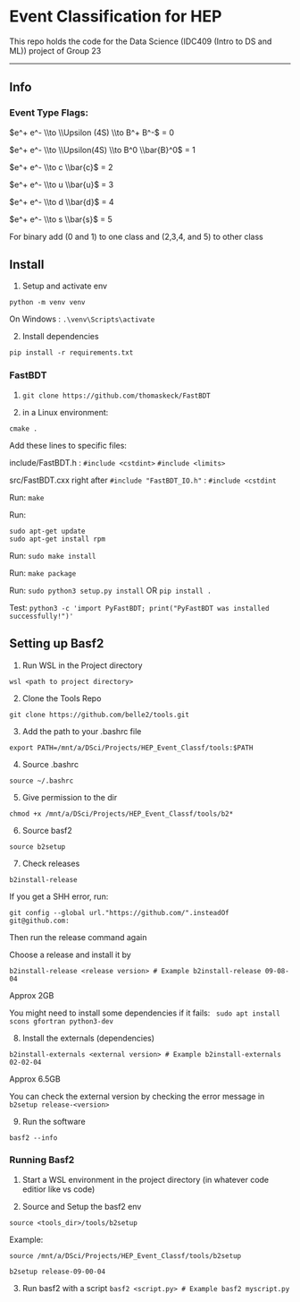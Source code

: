 # Event Classification for HEP



This repo holds the code for the Data Science (IDC409 (Intro to DS and ML)) project of Group 23 



-----------



## Info





### Event Type Flags:





$e^+ e^- \\to \\Upsilon (4S) \\to B^+ B^-$ = 0



$e^+ e^- \\to \\Upsilon(4S) \\to B^0 \\bar{B}^0$ = 1



$e^+ e^- \\to c \\bar{c}$ = 2



$e^+ e^- \\to u \\bar{u}$ = 3



$e^+ e^- \\to d \\bar{d}$ = 4



$e^+ e^- \\to s \\bar{s}$ = 5





For binary add (0 and 1) to one class and (2,3,4, and 5) to other class


## Install

1. Setup and activate env

`python -m venv venv`

On Windows : `.\venv\Scripts\activate`


2. Install dependencies

`pip install -r requirements.txt`

### FastBDT
1. `git clone https://github.com/thomaskeck/FastBDT`

2. in a Linux environment:

`cmake .`

Add these lines to specific files:

include/FastBDT.h : 
`#include <cstdint>`
`#include <limits>`

src/FastBDT.cxx  right after `#include "FastBDT_IO.h"` : 
`#include <cstdint`

Run: `make`

Run: 
```
sudo apt-get update
sudo apt-get install rpm
```

Run: `sudo make install`

Run: `make package`

Run: `sudo python3 setup.py install`
OR
`pip install .`

Test: `python3 -c 'import PyFastBDT; print("PyFastBDT was installed successfully!")'`


## Setting up Basf2

1. Run WSL in the Project directory

`wsl <path to project directory>`

2. Clone the Tools Repo

`git clone https://github.com/belle2/tools.git`

3. Add the path to your .bashrc file

`export PATH=/mnt/a/DSci/Projects/HEP_Event_Classf/tools:$PATH`

4. Source .bashrc

`source ~/.bashrc`

5. Give permission to the dir

`chmod +x /mnt/a/DSci/Projects/HEP_Event_Classf/tools/b2*`

6. Source basf2

`source b2setup`

7. Check releases

`b2install-release`

If you get a SHH error, run:

`git config --global url."https://github.com/".insteadOf git@github.com:`

Then run the release command again

Choose a release and install it by 

`b2install-release <release version> # Example b2install-release 09-08-04`

Approx 2GB

You might need to install some dependencies if it fails: ` sudo apt install scons gfortran python3-dev`

8. Install the externals (dependencies)

`b2install-externals <external version> # Example b2install-externals 02-02-04`

Approx 6.5GB

You can check the external version by checking the error message in `b2setup release-<version>`

9. Run the software

`basf2 --info`

### Running Basf2

1. Start a WSL environment in the project directory (in whatever code editior like vs code)

2. Source and Setup the basf2 env

`source <tools_dir>/tools/b2setup`

Example:

`source /mnt/a/DSci/Projects/HEP_Event_Classf/tools/b2setup`

`b2setup release-09-00-04`

3. Run basf2 with a script
`basf2 <script.py> # Example basf2 myscript.py`

